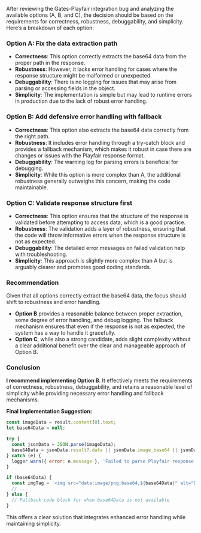 After reviewing the Gates-Playfair integration bug and analyzing the available options (A, B, and C), the decision should be based on the requirements for correctness, robustness, debuggability, and simplicity. Here’s a breakdown of each option:

### Option A: Fix the data extraction path
- **Correctness**: This option correctly extracts the base64 data from the proper path in the response.
- **Robustness**: However, it lacks error handling for cases where the response structure might be malformed or unexpected.
- **Debuggability**: There is no logging for issues that may arise from parsing or accessing fields in the object.
- **Simplicity**: The implementation is simple but may lead to runtime errors in production due to the lack of robust error handling.

### Option B: Add defensive error handling with fallback
- **Correctness**: This option also extracts the base64 data correctly from the right path.
- **Robustness**: It includes error handling through a try-catch block and provides a fallback mechanism, which makes it robust in case there are changes or issues with the Playfair response format.
- **Debuggability**: The warning log for parsing errors is beneficial for debugging.
- **Simplicity**: While this option is more complex than A, the additional robustness generally outweighs this concern, making the code maintainable.

### Option C: Validate response structure first
- **Correctness**: This option ensures that the structure of the response is validated before attempting to access data, which is a good practice.
- **Robustness**: The validation adds a layer of robustness, ensuring that the code will throw informative errors when the response structure is not as expected.
- **Debuggability**: The detailed error messages on failed validation help with troubleshooting.
- **Simplicity**: This approach is slightly more complex than A but is arguably clearer and promotes good coding standards.

### Recommendation
Given that all options correctly extract the base64 data, the focus should shift to robustness and error handling. 

- **Option B** provides a reasonable balance between proper extraction, some degree of error handling, and debug logging. The fallback mechanism ensures that even if the response is not as expected, the system has a way to handle it gracefully.
- **Option C**, while also a strong candidate, adds slight complexity without a clear additional benefit over the clear and manageable approach of Option B.

### Conclusion
**I recommend implementing Option B**. It effectively meets the requirements of correctness, robustness, debuggability, and retains a reasonable level of simplicity while providing necessary error handling and fallback mechanisms. 

**Final Implementation Suggestion:**
```javascript
const imageData = result.content[0].text;
let base64Data = null;

try {
  const jsonData = JSON.parse(imageData);
  base64Data = jsonData.result?.data || jsonData.image_base64 || jsonData.data;
} catch (e) {
  logger.warn({ error: e.message }, 'Failed to parse Playfair response');
}

if (base64Data) {
  const imgTag = `<img src="data:image/png;base64,${base64Data}" alt="Diagram" />`;
  // ...
} else {
  // Fallback code block for when base64Data is not available
}
``` 

This offers a clear solution that integrates enhanced error handling while maintaining simplicity.